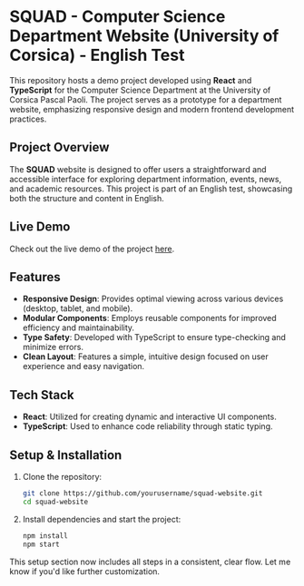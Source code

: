 # SQUAD - Computer Science Department Website (University of Corsica) - English Test

This repository hosts a demo project developed using **React** and **TypeScript** for the Computer Science Department at the University of Corsica Pascal Paoli. The project serves as a prototype for a department website, emphasizing responsive design and modern frontend development practices.

## Project Overview

The **SQUAD** website is designed to offer users a straightforward and accessible interface for exploring department information, events, news, and academic resources. This project is part of an English test, showcasing both the structure and content in English.

## Live Demo

Check out the live demo of the project [here](https://your-live-demo-link.com).

## Features

- **Responsive Design**: Provides optimal viewing across various devices (desktop, tablet, and mobile).
- **Modular Components**: Employs reusable components for improved efficiency and maintainability.
- **Type Safety**: Developed with TypeScript to ensure type-checking and minimize errors.
- **Clean Layout**: Features a simple, intuitive design focused on user experience and easy navigation.

## Tech Stack

- **React**: Utilized for creating dynamic and interactive UI components.
- **TypeScript**: Used to enhance code reliability through static typing.

## Setup & Installation

1. Clone the repository:

   ```bash
   git clone https://github.com/yourusername/squad-website.git
   cd squad-website
   ```

2. Install dependencies and start the project:
   ```bash
   npm install
   npm start
   ```

This setup section now includes all steps in a consistent, clear flow. Let me know if you'd like further customization.
